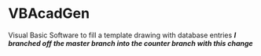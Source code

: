 # VBAcadGen
Visual Basic Software to fill a template drawing with database entries 
***I branched off the master branch into the counter branch with this change***
